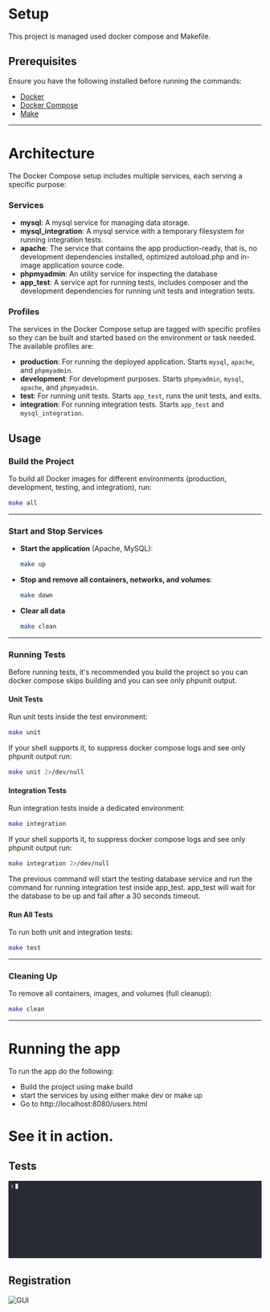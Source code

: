 # Setup

This project is managed used docker compose and Makefile.

## Prerequisites
Ensure you have the following installed before running the commands:
- [Docker](https://www.docker.com/)
- [Docker Compose](https://docs.docker.com/compose/)
- [Make](https://www.gnu.org/software/make/)

---

# Architecture

The Docker Compose setup includes multiple services, each serving a specific purpose:

### Services
- **mysql**: A mysql service for managing data storage.
- **mysql_integration**: A mysql service with a temporary filesystem for running integration tests.
- **apache**: The service that contains the app production-ready, that is, no development dependencies installed, optimized autoload.php and in-image application source code.
- **phpmyadmin**: An utility service for inspecting the database
- **app_test**: A service apt for running tests, includes composer and the development dependencies for running unit tests and integration tests.

### Profiles

The services in the Docker Compose setup are tagged with specific profiles so they can be built and started based on the environment or task needed. The available profiles are:

- **production**: For running the deployed application. Starts `mysql`, `apache`, and `phpmyadmin`.
- **development**: For development purposes. Starts `phpmyadmin`, `mysql`, `apache`, and `phpmyadmin`.
- **test**: For running unit tests. Starts `app_test`, runs the unit tests, and exits.
- **integration**: For running integration tests. Starts `app_test` and `mysql_integration`.
 
## Usage

### Build the Project
To build all Docker images for different environments (production, development, testing, and integration), run:

```sh
make all
```

---

### Start and Stop Services
- **Start the application** (Apache, MySQL):  
  ```sh
  make up
  ```
- **Stop and remove all containers, networks, and volumes**:  
  ```sh
  make down
  ```
- **Clear all data**
  ```sh
  make clean
  ```
---

### Running Tests

Before running tests, it's recommended you build the project so you can docker compose skips building and you can see only phpunit output.


#### Unit Tests
Run unit tests inside the test environment:

```sh
make unit
```

If your shell supports it, to suppress docker compose logs and see only phpunit output run:

```sh
make unit 2>/dev/null
```

#### Integration Tests
Run integration tests inside a dedicated environment:

```sh
make integration

```
If your shell supports it, to suppress docker compose logs and see only phpunit output run:

```sh
make integration 2>/dev/null
```

The previous command will start the testing database service and run the command for running integration test inside app_test. app_test will wait for the database to be up and fail after a 30 seconds timeout.

#### Run All Tests
To run both unit and integration tests:

```sh
make test
```

---

### Cleaning Up
To remove all containers, images, and volumes (full cleanup):

```sh
make clean
```
---

# Running the app

To run the app do the following:

* Build the project using make build
* start the services by using either make dev or make up
* Go to http://localhost:8080/users.html

# See it in action.

## Tests

![Demo](doc/demo.gif)

## Registration

![GUI](doc/gui.gif)
